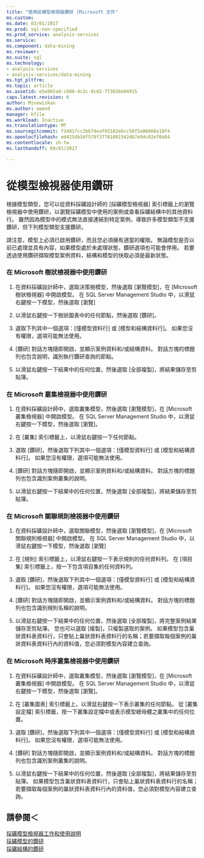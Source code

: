 ```yaml
---
title: "使用從模型檢視器鑽研 |Microsoft 文件"
ms.custom: 
ms.date: 03/01/2017
ms.prod: sql-non-specified
ms.prod_service: analysis-services
ms.service: 
ms.component: data-mining
ms.reviewer: 
ms.suite: sql
ms.technology:
- analysis-services
- analysis-services/data-mining
ms.tgt_pltfrm: 
ms.topic: article
ms.assetid: e5e065ad-c688-4c2c-8c82-7f3038e04915
caps.latest.revision: 6
author: Minewiskan
ms.author: owend
manager: kfile
ms.workload: Inactive
ms.translationtype: MT
ms.sourcegitcommit: f3481fcc2bb74eaf93182e6cc58f5a06666e10f4
ms.openlocfilehash: ed4254b34f570f37761001542d67e94c02e70a84
ms.contentlocale: zh-tw
ms.lasthandoff: 09/01/2017

---
```

# <a name="use-drillthrough-from-the-model-viewers"></a>從模型檢視器使用鑽研
  根據模型類型，您可以從資料採礦設計師的 [採礦模型檢視器] 索引標籤上的瀏覽檢視器中使用鑽研，以瀏覽採礦模型中使用的案例或查看採礦結構中的其他資料行。 雖然因為模型中的模式無法直接連結到特定案例，導致許多模型類型不支援鑽研，但下列模型類型支援鑽研。  
  
 請注意，模型上必須已啟用鑽研，而且您必須擁有適當的權限。 無論模型是否以前已處理並具有內容，如果模型處於未處理狀態，鑽研選項也可能會停用。 若要透過使用鑽研擷取模型案例資料，結構和模型的快取必須是最新狀態。  
  
### <a name="use-drillthrough-in-the-microsoft-tree-viewer"></a>在 Microsoft 樹狀檢視器中使用鑽研  
  
1.  在資料採礦設計師中，選取決策樹模型，然後選取 [瀏覽模型]，在 [Microsoft 樹狀檢視器] 中開啟模型。 在 SQL Server Management Studio 中，以滑鼠右鍵按一下模型，然後選取 [瀏覽]  
  
2.  以滑鼠右鍵按一下樹狀圖表中的任何節點，然後選取 [鑽研]。  
  
3.  選取下列其中一個選項：[僅模型資料行] 或 [模型和結構資料行]。 如果您沒有權限，選項可能無法使用。  
  
4.  [鑽研] 對話方塊隨即開啟，並顯示案例資料和/或結構資料。 對話方塊的標題列也包含說明，識別執行鑽研查詢的節點。  
  
5.  以滑鼠右鍵按一下結果中的任何位置，然後選取 [全部複製]，將結果儲存至剪貼簿。  
  
### <a name="use-drillthrough-in-the-microsoft-cluster-viewer"></a>在 Microsoft 叢集檢視器中使用鑽研  
  
1.  在資料採礦設計師中，選取叢集模型，然後選取 [瀏覽模型]，在 [Microsoft 叢集檢視器] 中開啟模型。 在 SQL Server Management Studio 中，以滑鼠右鍵按一下模型，然後選取 [瀏覽]。  
  
2.  在 [叢集] 索引標籤上，以滑鼠右鍵按一下任何節點。  
  
3.  選取 [鑽研]，然後選取下列其中一個選項：[僅模型資料行] 或 [模型和結構資料行]。 如果您沒有權限，選項可能無法使用。  
  
4.  [鑽研] 對話方塊隨即開啟，並顯示案例資料和/或結構資料。 對話方塊的標題列也包含識別案例叢集的說明。  
  
5.  以滑鼠右鍵按一下結果中的任何位置，然後選取 [全部複製]，將結果儲存至剪貼簿。  
  
### <a name="use-drillthrough-in-the-microsoft-association-rules-viewer"></a>在 Microsoft 關聯規則檢視器中使用鑽研  
  
1.  在資料採礦設計師中，選取關聯模型，然後選取 [瀏覽模型]，在 [Microsoft 關聯規則檢視器] 中開啟模型。 在 SQL Server Management Studio 中，以滑鼠右鍵按一下模型，然後選取 [瀏覽]  
  
2.  在 [規則] 索引標籤上，以滑鼠右鍵按一下表示規則的任何資料列。 在 [項目集] 索引標籤上，按一下包含項目集的任何資料列。  
  
3.  選取 [鑽研]，然後選取下列其中一個選項：[僅模型資料行] 或 [模型和結構資料行]。 如果您沒有權限，選項可能無法使用。  
  
4.  [鑽研] 對話方塊隨即開啟，並顯示案例資料和/或結構資料。 對話方塊的標題列也包含識別規則名稱的說明。  
  
5.  以滑鼠右鍵按一下結果中的任何位置，然後選取 [全部複製]，將完整案例結果儲存至剪貼簿。 您也可以選取 [複製]，只複製選取的案例。 如果模型包含巢狀資料表資料行，只會貼上巢狀資料表資料行的名稱；若要擷取每個案例的巢狀資料表資料行內的資料值，您必須對模型內容建立查詢。  
  
### <a name="use-drillthrough-in-the-microsoft-sequence-cluster-viewer"></a>在 Microsoft 時序叢集檢視器中使用鑽研  
  
1.  在資料採礦設計師中，選取叢集模型，然後選取 [瀏覽模型]，在 [Microsoft 叢集檢視器] 中開啟模型。 在 SQL Server Management Studio 中，以滑鼠右鍵按一下模型，然後選取 [瀏覽]。  
  
2.  在 [叢集圖表] 索引標籤上，以滑鼠右鍵按一下表示叢集的任何節點。 從 [叢集設定檔] 索引標籤，按一下叢集設定檔中或表示模型總母體之叢集中的任何位置。  
  
3.  選取 [鑽研]，然後選取下列其中一個選項：[僅模型資料行] 或 [模型和結構資料行]。 如果您沒有權限，選項可能無法使用。  
  
4.  [鑽研] 對話方塊隨即開啟，並顯示案例資料和/或結構資料。 對話方塊的標題列也包含識別案例叢集的說明。  
  
5.  以滑鼠右鍵按一下結果中的任何位置，然後選取 [全部複製]，將結果儲存至剪貼簿。 如果模型包含巢狀資料表資料行，只會貼上巢狀資料表資料行的名稱；若要擷取每個案例的巢狀資料表資料行內的資料值，您必須對模型內容建立查詢。  
  
## <a name="see-also"></a>請參閱＜  
 [採礦模型檢視器工作和使用說明](../../analysis-services/data-mining/mining-model-viewer-tasks-and-how-tos.md)   
 [採礦模型的鑽研](../../analysis-services/data-mining/drillthrough-on-mining-models.md)   
 [採礦結構的鑽研](../../analysis-services/data-mining/drillthrough-on-mining-structures.md)  
  
  


